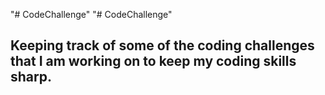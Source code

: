 "# CodeChallenge" 
"# CodeChallenge" 
## Keeping track of some of the coding challenges that I am working on to keep my coding skills sharp.
